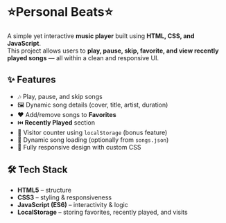 # ⭐Personal Beats⭐ 

A simple yet interactive **music player** built using **HTML, CSS, and JavaScript**.  
This project allows users to **play, pause, skip, favorite, and view recently played songs** — all within a clean and responsive UI.  



## ✨ Features  
- 🎶 Play, pause, and skip songs  
- 🖼️ Dynamic song details (cover, title, artist, duration)  
- ❤️ Add/remove songs to **Favorites**  
- ⏮️ **Recently Played** section  
- 🔢 Visitor counter using `localStorage` (bonus feature)  
- 📂 Dynamic song loading (optionally from `songs.json`)  
- 🎨 Fully responsive design with custom CSS  



## 🛠️ Tech Stack  
- **HTML5** – structure  
- **CSS3** – styling & responsiveness  
- **JavaScript (ES6)** – interactivity & logic  
- **LocalStorage** – storing favorites, recently played, and visits  


